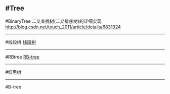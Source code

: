 #Tree
---
#BinaryTree
二叉查找树(二叉排序树)的详细实现
http://blog.csdn.net/touch_2011/article/details/6831924



---
#线段树
[线段树](http://blog.csdn.net/metalseed/article/details/8039326)



---
#RBtree
[RB-tree](http://blog.csdn.net/v_july_v/article/category/774945)


---
#红黑树

---
#B-tree









